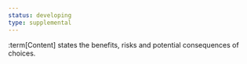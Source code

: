 ```yaml
---
status: developing
type: supplemental
---
```


:term[Content] states the benefits, risks and potential consequences of choices.